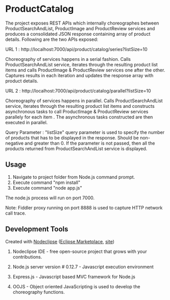 # ProductCatalog
The project exposes REST APIs which internally choreographes between ProductSearchAndList, ProductImage and ProductReview services and produces a consolidated JSON response containing array of product details. Following are the two APIs exposed:


URL 1 : http://localhost:7000/api/product/catalog/series?listSize=10

Choreography of services happens in a serial fashion. Calls ProductSearchAndList service, iterates through the resulting product list items and calls ProductImage & ProductReview services one after the other. Captures results in each iteration and updates the response array with product details.


URL 2 : http://localhost:7000/api/product/catalog/parallel?listSize=10

Choreography of services happens in parallel. Calls ProductSearchAndList service, iterates through the resulting product list items and constructs asynchronous tasks to call ProductImage & ProductReview services parallely for each item . The asynchronous tasks constructed are then executed in parallel.

Query Parameter : "listSize" query parameter is used to specify the number of products that has to be displayed in the response. Should be non-negative and greater than 0. If the parameter is not passed, then all the products returned from ProductSearchAndList service is displayed.

## Usage

1. Navigate to project folder from Node.js command prompt.
2. Execute command "npm install"
3. Execute command "node app.js"

The node.js process will run on port 7000. 

Note: Fiddler proxy running on port 8888 is used to capture HTTP network call trace.

## Development Tools

Created with [Nodeclipse](https://github.com/Nodeclipse/nodeclipse-1)
 ([Eclipse Marketplace](http://marketplace.eclipse.org/content/nodeclipse), [site](http://www.nodeclipse.org))   

1. Nodeclipse IDE - free open-source project that grows with your contributions.

2. Node.js server version # 0.12.7 - Javascript execution environment

3. Express.js - Javascript based MVC framework for Node.js

4. OOJS - Object oriented JavaScripting is used to develop the choreography functions.

